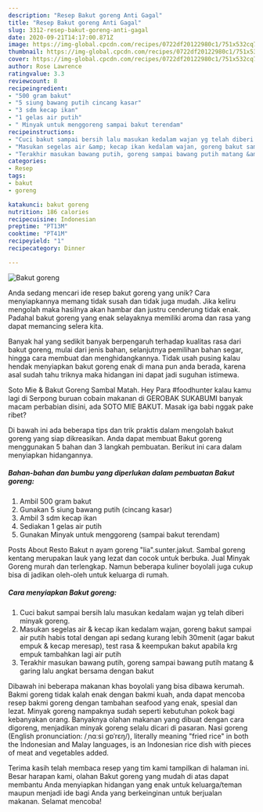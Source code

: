 ```yaml
---
description: "Resep Bakut goreng Anti Gagal"
title: "Resep Bakut goreng Anti Gagal"
slug: 3312-resep-bakut-goreng-anti-gagal
date: 2020-09-21T14:17:00.871Z
image: https://img-global.cpcdn.com/recipes/0722df20122980c1/751x532cq70/bakut-goreng-foto-resep-utama.jpg
thumbnail: https://img-global.cpcdn.com/recipes/0722df20122980c1/751x532cq70/bakut-goreng-foto-resep-utama.jpg
cover: https://img-global.cpcdn.com/recipes/0722df20122980c1/751x532cq70/bakut-goreng-foto-resep-utama.jpg
author: Rose Lawrence
ratingvalue: 3.3
reviewcount: 8
recipeingredient:
- "500 gram bakut"
- "5 siung bawang putih cincang kasar"
- "3 sdm kecap ikan"
- "1 gelas air putih"
- " Minyak untuk menggoreng sampai bakut terendam"
recipeinstructions:
- "Cuci bakut sampai bersih lalu masukan kedalam wajan yg telah diberi minyak goreng."
- "Masukan segelas air &amp; kecap ikan kedalam wajan, goreng bakut sampai air putih habis total dengan api sedang kurang lebih 30menit (agar bakut empuk &amp; kecap meresap), test rasa &amp; keempukan bakut apabila krg empuk tambahkan lagi air putih"
- "Terakhir masukan bawang putih, goreng sampai bawang putih matang &amp; garing lalu angkat bersama dengan bakut"
categories:
- Resep
tags:
- bakut
- goreng

katakunci: bakut goreng 
nutrition: 186 calories
recipecuisine: Indonesian
preptime: "PT13M"
cooktime: "PT41M"
recipeyield: "1"
recipecategory: Dinner

---
```



![Bakut goreng](https://img-global.cpcdn.com/recipes/0722df20122980c1/751x532cq70/bakut-goreng-foto-resep-utama.jpg)

Anda sedang mencari ide resep bakut goreng yang unik? Cara menyiapkannya memang tidak susah dan tidak juga mudah. Jika keliru mengolah maka hasilnya akan hambar dan justru cenderung tidak enak. Padahal bakut goreng yang enak selayaknya memiliki aroma dan rasa yang dapat memancing selera kita.

Banyak hal yang sedikit banyak berpengaruh terhadap kualitas rasa dari bakut goreng, mulai dari jenis bahan, selanjutnya pemilihan bahan segar, hingga cara membuat dan menghidangkannya. Tidak usah pusing kalau hendak menyiapkan bakut goreng enak di mana pun anda berada, karena asal sudah tahu triknya maka hidangan ini dapat jadi suguhan istimewa.

Soto Mie &amp; Bakut Goreng Sambal Matah. Hey Para #foodhunter kalau kamu lagi di Serpong buruan cobain makanan di GEROBAK SUKABUMI banyak macam perbabian disini, ada SOTO MIE BAKUT. Masak iga babi nggak pake ribet?


Di bawah ini ada beberapa tips dan trik praktis dalam mengolah bakut goreng yang siap dikreasikan. Anda dapat membuat Bakut goreng menggunakan 5 bahan dan 3 langkah pembuatan. Berikut ini cara dalam menyiapkan hidangannya.

<!--inarticleads1-->

##### Bahan-bahan dan bumbu yang diperlukan dalam pembuatan Bakut goreng:

1. Ambil 500 gram bakut
1. Gunakan 5 siung bawang putih (cincang kasar)
1. Ambil 3 sdm kecap ikan
1. Sediakan 1 gelas air putih
1. Gunakan  Minyak untuk menggoreng (sampai bakut terendam)


Posts About Resto Bakut n ayam goreng &#34;lia&#34;.sunter.jakut. Sambal goreng kentang merupakan lauk yang lezat dan cocok untuk berbuka. Jual Minyak Goreng murah dan terlengkap. Namun beberapa kuliner boyolali juga cukup bisa di jadikan oleh-oleh untuk keluarga di rumah. 

<!--inarticleads2-->

##### Cara menyiapkan Bakut goreng:

1. Cuci bakut sampai bersih lalu masukan kedalam wajan yg telah diberi minyak goreng.
1. Masukan segelas air &amp; kecap ikan kedalam wajan, goreng bakut sampai air putih habis total dengan api sedang kurang lebih 30menit (agar bakut empuk &amp; kecap meresap), test rasa &amp; keempukan bakut apabila krg empuk tambahkan lagi air putih
1. Terakhir masukan bawang putih, goreng sampai bawang putih matang &amp; garing lalu angkat bersama dengan bakut


Dibawah ini beberapa makanan khas boyolali yang bisa dibawa kerumah. Bakmi goreng tidak kalah enak dengan bakmi kuah, anda dapat mencoba resep bakmi goreng dengan tambahan seafood yang enak, spesial dan lezat. Minyak goreng nampaknya sudah seperti kebutuhan pokok bagi kebanyakan orang. Banyaknya olahan makanan yang dibuat dengan cara digoreng, menjadikan minyak goreng selalu dicari di pasaran. Nasi goreng (English pronunciation: /ˌnɑːsi ɡɒˈrɛŋ/), literally meaning &#34;fried rice&#34; in both the Indonesian and Malay languages, is an Indonesian rice dish with pieces of meat and vegetables added. 

Terima kasih telah membaca resep yang tim kami tampilkan di halaman ini. Besar harapan kami, olahan Bakut goreng yang mudah di atas dapat membantu Anda menyiapkan hidangan yang enak untuk keluarga/teman maupun menjadi ide bagi Anda yang berkeinginan untuk berjualan makanan. Selamat mencoba!
